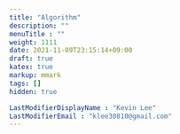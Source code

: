 ```yaml
---
title: "Algorithm"
description: ""
menuTitle : ""
weight: 1111
date: 2021-11-09T23:15:14+09:00
draft: true
katex: true
markup: mmark
tags: []
hidden: true

LastModifierDisplayName : "Kevin Lee"
LastModifierEmail : "klee30810@gmail.com"
---
```


